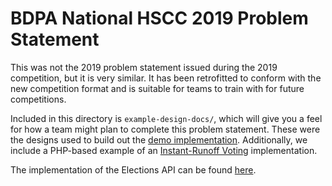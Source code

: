 # BDPA National HSCC 2019 Problem Statement

This was not the 2019 problem statement issued during the 2019 competition, but
it is very similar. It has been retrofitted to conform with the new competition
format and is suitable for teams to train with for future competitions.

Included in this directory is `example-design-docs/`, which will give you a feel
for how a team might plan to complete this problem statement. These were the
designs used to build out the [demo
implementation](https://github.com/nhscc/2019.solutions.hscc.bdpa.org).
Additionally, we include a PHP-based example of an [Instant-Runoff
Voting](https://en.wikipedia.org/wiki/Instant-runoff_voting) implementation.

The implementation of the Elections API can be found
[here](https://github.com/nhscc/elections.api.hscc.bdpa.org).

